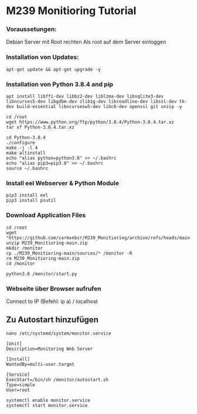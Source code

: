 <h1>M239 Monitioring Tutorial </h1>


<h3>Voraussetungen: </h3>
Debian Server mit Root rechten
Als root auf dem Server einloggen

<h3>Installation von Updates: </h3>

```
apt-get update && apt-get upgrade -y
```


<h3>Installation von Python 3.8.4 and pip </h3>

```
apt install libffi-dev libbz2-dev liblzma-dev libsqlite3-dev libncurses5-dev libgdbm-dev zlib1g-dev libreadline-dev libssl-dev tk-dev build-essential libncursesw5-dev libc6-dev openssl git unzip -y
```

```
cd /root
wget https://www.python.org/ftp/python/3.8.4/Python-3.8.4.tar.xz
tar xf Python-3.8.4.tar.xz
```

```
cd Python-3.8.4
./configure
make -j -l 4
make altinstall
echo "alias python=python3.8" >> ~/.bashrc
echo "alias pip3=pip3.8" >> ~/.bashrc
source ~/.bashrc
```

<h3>Install eel Webserver & Python Module </h3>

```
pip3 install eel
pip3 install psutil
```
<h3>Download Application Files</h3>

```
cd /root
wget "https://github.com/carmxnbxr/M239_Monitioring/archive/refs/heads/main.zip"
unzip M239_Monitioring-main.zip
mkdir /monitor
cp ./M239_Monitioring-main/sources/* /monitor -R
rm M239_Monitioring-main.zip
cd /monitor
```

```
python3.8 /monitor/start.py
```

<h3>Webseite über Browser aufrufen</h3>
Connect to IP (Befehl: ip a) / localhost

<h2>Zu Autostart hinzufügen</h2>

```
nano /etc/systemd/system/monitor.service
```

```
[Unit]
Description=Monitoring Web Server

[Install]
WantedBy=multi-user.target

[Service]
ExecStart=/bin/sh /monitor/autostart.sh
Type=simple
User=root
```

```
systemctl enable monitor.service
systemctl start monitor.service
```
